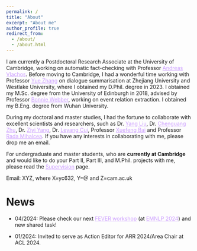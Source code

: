 ```yaml
---
permalink: /
title: "About"
excerpt: "About me"
author_profile: true
redirect_from:
  - /about/
  - /about.html
---
```

I am currently a Postdoctoral Research Associate at the University of Cambridge, working on automatic fact-checking with Professor <a href="http://andreasvlachos.github.io" style="color: rgb(203, 157, 255);">Andreas Vlachos</a>. Before moving to Cambridge, I had a wonderful time working with Professor <a href="https://frcchang.github.io/" style="color: rgb(203, 157, 255);">Yue Zhang</a> on dialogue summarisation at Zhejiang University and Westlake University, where I obtained my D.Phil. degree in 2023. I obtained my M.Sc. degree from the University of Edinburgh in 2018, advised by Professor <a href="https://homepages.inf.ed.ac.uk/bonnie/" style="color: rgb(203, 157, 255);">Bonnie Webber</a>, working on event relation extraction. I obtained my B.Eng. degree from Wuhan University.

During my doctoral and master studies, I had the fortune to collaborate with excellent scientists and researchers, such as Dr. <a href="https://nlp-yang.github.io/" style="color: rgb(203, 157, 255);">Yang Liu</a>, Dr. <a href="https://cs.stanford.edu/~cgzhu/" style="color: rgb(203, 157, 255);">Chenguang Zhu</a>, Dr. <a href="https://ziyi-yang.github.io/" style="color: rgb(203, 157, 255);">Ziyi Yang</a>, Dr. <a href="https://nealcly.github.io/" style="color: rgb(203, 157, 255);">Leyang Cui</a>, Professor <a href="https://goodbai-nlp.github.io/" style="color: rgb(203, 157, 255);">Xuefeng Bai</a> and Professor <a href="https://web.eecs.umich.edu/~mihalcea/" style="color: rgb(203, 157, 255);">Rada Mihalcea</a>. If you have any interests in collaborating with me, please drop me an email.

For undergraduate and master students, who are **currently at Cambridge** and would like to do your Part II, Part III, and M.Phil. projects with me, please read the <a href="https://cylnlp.github.io/supervision/" style="color: rgb(203, 157, 255);">Supervision</a> page.

Email: XYZ, where X=yc632, Y=@ and Z=cam.ac.uk

News
======
* 04/2024: Please check our next <a href="https://fever.ai/" style="color: rgb(203, 157, 255);">FEVER workshop</a> (at <a href="https://2024.emnlp.org/" style="color: rgb(203, 157, 255);">EMNLP 2024</a>) and new shared task!

* 01/2024: Invited to serve as Action Editor for ARR 2024/Area Chair at ACL 2024.
